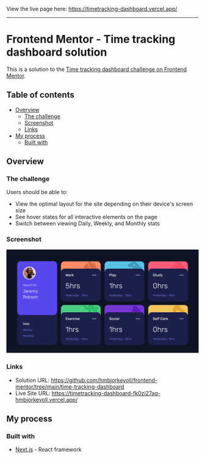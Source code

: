 View the live page here: https://timetracking-dashboard.vercel.app/


-----------------------------------------------------------------------------------------


# Frontend Mentor - Time tracking dashboard solution

This is a solution to the [Time tracking dashboard challenge on Frontend Mentor](https://www.frontendmentor.io/challenges/time-tracking-dashboard-UIQ7167Jw).

## Table of contents

- [Overview](#overview)
  - [The challenge](#the-challenge)
  - [Screenshot](#screenshot)
  - [Links](#links)
- [My process](#my-process)
  - [Built with](#built-with)

## Overview

### The challenge

Users should be able to:

- View the optimal layout for the site depending on their device's screen size
- See hover states for all interactive elements on the page
- Switch between viewing Daily, Weekly, and Monthly stats

### Screenshot

![Screenshot of time tracking dashboard project](./screenshot.PNG)

### Links

- Solution URL: https://github.com/hmbjorkevoll/frontend-mentor/tree/main/time-tracking-dashboard
- Live Site URL: https://timetracking-dashboard-fk0zi27aq-hmbjorkevoll.vercel.app/

## My process

### Built with

- [Next.js](https://nextjs.org/) - React framework
